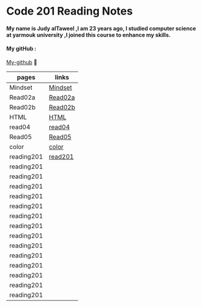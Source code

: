 # Code 201 Reading Notes
#### My name is Judy alTaweel ,I am 23 years ago, I studied computer science at yarmouk university ,I joined this course to enhance my skills.
#### My gitHub :
[My-github](https://github.com/judyal-taweel)
:black_heart:

pages | links
----- | -----
Mindset |  [Mindset](https://judyal-taweel.github.io/reading-notes02/Mindset)
Read02a |  [Read02a](https://judyal-taweel.github.io/reading-notes02/Read02a)
Read02b |  [Read02b](https://judyal-taweel.github.io/reading-notes02/Read02b)
HTML |  [HTML](https://judyal-taweel.github.io/reading-notes02/HTML)
read04 |  [read04](https://judyal-taweel.github.io/reading-notes02/read04)
Read05 |  [Read05](https://judyal-taweel.github.io/reading-notes02/Read05)
color |   [color](https://judyal-taweel.github.io/reading-notes02/color)
reading201 | [read201](https://judyal-taweel.github.io/reading-notes02/read201)
reading201 | []()
reading201 | []()
reading201 | []()
reading201 | []()
reading201 | []()
reading201 | []()
reading201 | []()
reading201 | []()
reading201 | []()
reading201 | []()
reading201 | []()
reading201 | []()
reading201 | []()
reading201 | []()




